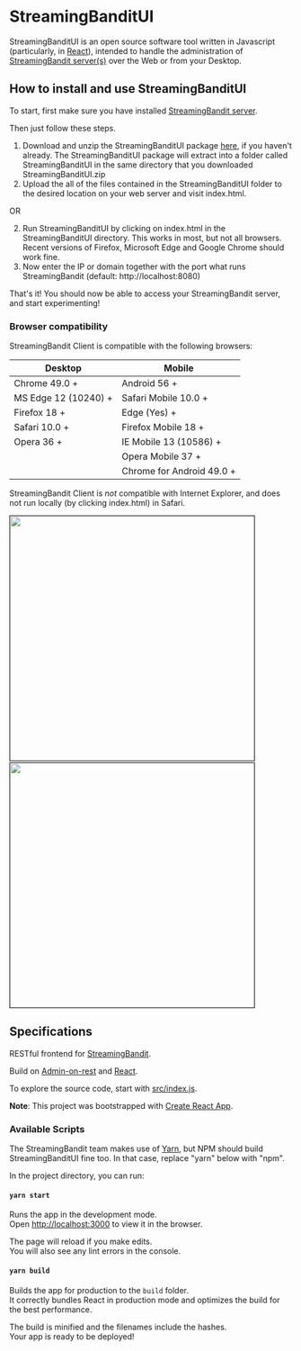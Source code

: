 #  StreamingBanditUI

StreamingBanditUI is an open source software tool written in Javascript (particularly, in [React](https://reactjs.org/)), intended to handle the administration of [StreamingBandit server(s)](https://github.com/Nth-iteration-labs/streamingbandit-ui) over the Web or from your Desktop.

##  How to install and use StreamingBanditUI 

To start, first make sure you have installed [StreamingBandit server](https://github.com/Nth-iteration-labs/streamingbandit-ui).

Then just follow these steps.

1. Download and unzip the StreamingBanditUI package [here](https://github.com/Nth-iteration-labs/streamingbandit-ui/releases/download/v1.0/StreamingBanditUI.zip), if you haven't already. 
The StreamingBanditUI package will extract into a folder called StreamingBanditUI in the same directory that you downloaded StreamingBanditUI.zip
2. Upload the all of the files contained in the StreamingBanditUI folder to the desired location on your web server and visit index.html.

OR

2. Run StreamingBanditUI by clicking on index.html in the StreamingBanditUI directory. This works in most, but not all browsers. Recent versions of Firefox, Microsoft Edge and Google Chrome should work fine.
3. Now enter the IP or domain together with the port what runs StreamingBandit (default: http://localhost:8080)

That's it! You should now be able to access your StreamingBandit server, and start experimenting! 

###  Browser compatibility

StreamingBandit Client is compatible with the following browsers:

| Desktop | Mobile |
|-----------------------|---------------------------|
| Chrome 49.0 + | Android 56 + |
| MS Edge 12 (10240) +  | Safari Mobile 10.0 + |
| Firefox 18 + | Edge (Yes) + |
| Safari 10.0 + | Firefox Mobile 18 + |
| Opera 36 + | IE Mobile 13 (10586) + |
|  | Opera Mobile 37 + |
|  | Chrome for Android 49.0 + |

StreamingBandit Client is *not* compatible with Internet Explorer, and does not run locally (by clicking index.html) in Safari.

<img style="max-width:100%;border: 1px solid;" src="https://raw.githubusercontent.com/Nth-iteration-labs/streamingbandit-ui/master/img/experiments.png" width="435"/> &nbsp;&nbsp;<img style="max-width:100%;border: 1px solid;" src="https://raw.githubusercontent.com/Nth-iteration-labs/streamingbandit-ui/master/img/ab_test.png" width="435"/>

##  Specifications

RESTful frontend for [StreamingBandit](https://github.com/Nth-iteration-labs/streamingbandit).

Build on [Admin-on-rest](https://github.com/marmelab/admin-on-rest) and [React](https://reactjs.org/).

To explore the source code, start with [src/index.js](https://github.com/marmelab/admin-on-rest-demo/blob/master/src/index.js).

**Note**: This project was bootstrapped with [Create React App](https://github.com/facebookincubator/create-react-app).

### Available Scripts

The StreamingBandit team makes use of [Yarn](https://yarnpkg.com/en/), but NPM should build StreamingBanditUI fine too. In that case, replace "yarn" below with "npm".

In the project directory, you can run:

#### `yarn start`

Runs the app in the development mode.<br>
Open [http://localhost:3000](http://localhost:3000) to view it in the browser.

The page will reload if you make edits.<br>
You will also see any lint errors in the console.

#### `yarn build`

Builds the app for production to the `build` folder.<br>
It correctly bundles React in production mode and optimizes the build for the best performance.

The build is minified and the filenames include the hashes.<br>
Your app is ready to be deployed!
